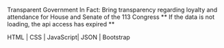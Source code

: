 Transparent Government In Fact: 
Bring transparency regarding loyalty and attendance for House and Senate of the 113 Congress 
** If the data is not loading, the api access has expired ** 

HTML | CSS | JavaScript| JSON | Bootstrap
